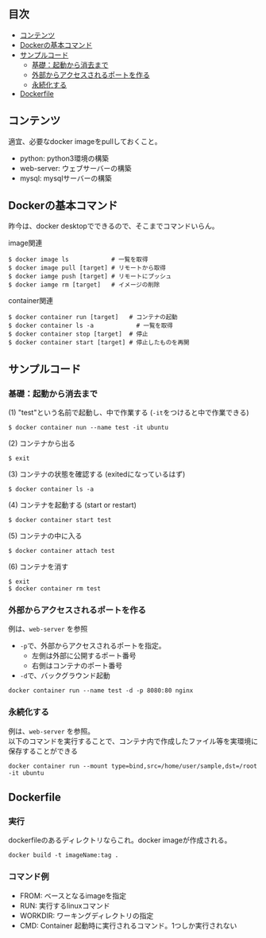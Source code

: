 ## 目次
- [コンテンツ](##コンテンツ)
- [Dockerの基本コマンド](##Dockerの基本コマンド)
- [サンプルコード](##サンプルコード)
    - [基礎：起動から消去まで](###基礎：起動から消去まで)
    - [外部からアクセスされるポートを作る](###外部からアクセスされるポートを作る)
    - [永続化する](###永続化する)
- [Dockerfile](##Dockerfile)


## コンテンツ
適宜、必要なdocker imageをpullしておくこと。
- python: python3環境の構築
- web-server: ウェブサーバーの構築
- mysql: mysqlサーバーの構築


## Dockerの基本コマンド
昨今は、docker desktopでできるので、そこまでコマンドいらん。

image関連
```
$ docker image ls            # 一覧を取得
$ docker image pull [target] # リモートから取得
$ docker iamge push [target] # リモートにプッシュ
$ docker iamge rm [target]   # イメージの削除 
```

container関連
```
$ docker container run [target]   # コンテナの起動
$ docker container ls -a            # 一覧を取得
$ docker container stop [target]  # 停止
$ docker container start [target] # 停止したものを再開
```

## サンプルコード

### 基礎：起動から消去まで
(1) "test"という名前で起動し、中で作業する (`-it`をつけると中で作業できる)
```
$ docker container nun --name test -it ubuntu 
```
(2) コンテナから出る
```
$ exit
```
(3) コンテナの状態を確認する (exitedになっているはず)
```
$ docker container ls -a
```
(4) コンテナを起動する (start or restart)
```
$ docker container start test
```
(5) コンテナの中に入る
```
$ docker container attach test
```
(6) コンテナを消す
```
$ exit
$ docker container rm test
```

### 外部からアクセスされるポートを作る
例は、`web-server` を参照
- `-p`で、外部からアクセスされるポートを指定。
    - 左側は外部に公開するポート番号
    - 右側はコンテナのポート番号
- `-d`で、バックグラウンド起動
```
docker container run --name test -d -p 8080:80 nginx
```

### 永続化する
例は、`web-server` を参照。<br>
以下のコマンドを実行することで、コンテナ内で作成したファイル等を実環境に保存することができる

```
docker container run --mount type=bind,src=/home/user/sample,dst=/root -it ubuntu
```

## Dockerfile
### 実行
dockerfileのあるディレクトリならこれ。docker imageが作成される。
```
docker build -t imageName:tag .  
```

### コマンド例
- FROM: ベースとなるimageを指定
- RUN: 実行するlinuxコマンド
- WORKDIR: ワーキングディレクトリの指定
- CMD: Container 起動時に実行されるコマンド。1つしか実行されない